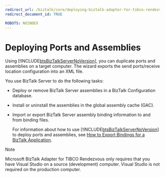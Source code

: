 ```yaml
---
redirect_url: /biztalk/core/deploying-biztalk-adapter-for-tibco-rendezvous/
redirect_document_id: TRUE

ROBOTS: NOINDEX
--- 
```


# Deploying Ports and Assemblies
Using [!INCLUDE[btsBizTalkServerNoVersion](../includes/btsbiztalkservernoversion-md.md)], you can duplicate ports and assemblies on a target computer. The wizard exports the send ports/receive location configuration into an XML file.  
  
 You use BizTalk Server to do the following tasks:  
  
- Deploy or remove BizTalk Server assemblies in a BizTalk Configuration database.  
  
- Install or uninstall the assemblies in the global assembly cache (GAC).  
  
- Import or export BizTalk Server assembly binding information to and from binding files.  
  
  For information about how to use [!INCLUDE[btsBizTalkServerNoVersion](../includes/btsbiztalkservernoversion-md.md)] to deploy ports and assemblies, see [How to Export Bindings for a BizTalk Application](../core/how-to-export-bindings-for-a-biztalk-application.md).  
  
> [!NOTE]
>  Microsoft BizTalk Adapter for TIBCO Rendezvous only requires that you have Visual Studio on a source (development) computer. Visual Studio is not required on the production computer.  
  
